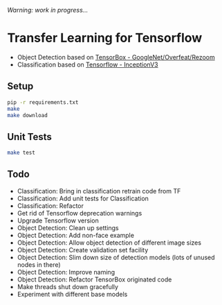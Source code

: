 
_Warning: work in progress..._

# Transfer Learning for Tensorflow

* Object Detection based on [TensorBox - GoogleNet/Overfeat/Rezoom](https://github.com/TensorBox/TensorBox)
* Classification based on [Tensorflow - InceptionV3](https://www.tensorflow.org/how_tos/image_retraining/)

## Setup

```bash
pip -r requirements.txt
make
make download
```

## Unit Tests

```bash
make test
```
## Todo

* Classification: Bring in classification retrain code from TF
* Classification: Add unit tests for Classification
* Classification: Refactor
* Get rid of Tensorflow deprecation warnings
* Upgrade Tensorflow version
* Object Detection: Clean up settings
* Object Detection: Add non-face example
* Object Detection: Allow object detection of different image sizes
* Object Detection: Create validation set facility
* Object Detection: Slim down size of detection models (lots of unused nodes in there)
* Object Detection: Improve naming
* Object Detection: Refactor TensorBox originated code
* Make threads shut down gracefully
* Experiment with different base models
